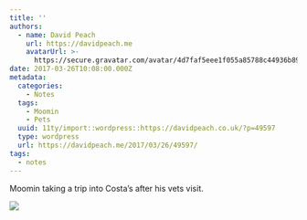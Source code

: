 ```yaml
---
title: ''
authors:
  - name: David Peach
    url: https://davidpeach.me
    avatarUrl: >-
      https://secure.gravatar.com/avatar/4d7faf5eee1f055a85788c44936b8995eaab6dfb004e7854ec747ccb272e91ee?s=96&d=mm&r=g
date: 2017-03-26T10:08:00.000Z
metadata:
  categories:
    - Notes
  tags:
    - Moomin
    - Pets
  uuid: 11ty/import::wordpress::https://davidpeach.co.uk/?p=49597
  type: wordpress
  url: https://davidpeach.me/2017/03/26/49597/
tags:
  - notes
---
```

Moomin taking a trip into Costa’s after his vets visit.

[![](/assets/moomin-in-costa-2048x1536-183H4KtMaSkz.jpg)](/assets/moomin-in-costa-2048x1536-183H4KtMaSkz.jpg)